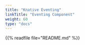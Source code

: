 ```yaml
---
title: "Knative Eventing"
linkTitle: "Eventing Component"
weight: 60
type: "docs"
---
```


{{% readfile file="README.md" %}}
